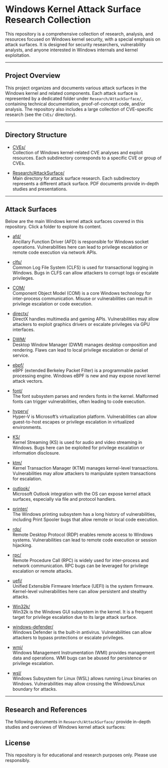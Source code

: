 # Windows Kernel Attack Surface Research Collection

This repository is a comprehensive collection of research, analysis, and resources focused on Windows kernel security, with a special emphasis on attack surfaces. It is designed for security researchers, vulnerability analysts, and anyone interested in Windows internals and kernel exploitation.

---

## Project Overview

This project organizes and documents various attack surfaces in the Windows kernel and related components. Each attack surface is represented by a dedicated folder under `Research/AttackSurface/`, containing technical documentation, proof-of-concept code, and/or analysis. The repository also includes a large collection of CVE-specific research (see the `CVEs/` directory).

---

## Directory Structure

- [CVEs/](CVEs/)  
  Collection of Windows kernel-related CVE analyses and exploit resources. Each subdirectory corresponds to a specific CVE or group of CVEs.

- [Research/AttackSurface/](Research/AttackSurface/)  
  Main directory for attack surface research. Each subdirectory represents a different attack surface. PDF documents provide in-depth studies and presentations.



---

## Attack Surfaces

Below are the main Windows kernel attack surfaces covered in this repository. Click a folder to explore its content.

- [afd/](Research/AttackSurface/afd/)  
  Ancillary Function Driver (AFD) is responsible for Windows socket operations. Vulnerabilities here can lead to privilege escalation or remote code execution via network APIs.

- [clfs/](Research/AttackSurface/clfs/)  
  Common Log File System (CLFS) is used for transactional logging in Windows. Bugs in CLFS can allow attackers to corrupt logs or escalate privileges.

- [COM/](Research/AttackSurface/COM/)  
  Component Object Model (COM) is a core Windows technology for inter-process communication. Misuse or vulnerabilities can result in privilege escalation or code execution.

- [directx/](Research/AttackSurface/directx/)  
  DirectX handles multimedia and gaming APIs. Vulnerabilities may allow attackers to exploit graphics drivers or escalate privileges via GPU interfaces.

- [DWM/](Research/AttackSurface/DWM/)  
  Desktop Window Manager (DWM) manages desktop composition and rendering. Flaws can lead to local privilege escalation or denial of service.

- [ebpf/](Research/AttackSurface/ebpf/)  
  eBPF (extended Berkeley Packet Filter) is a programmable packet processing engine. Windows eBPF is new and may expose novel kernel attack vectors.

- [font/](Research/AttackSurface/font/)  
  The font subsystem parses and renders fonts in the kernel. Malformed fonts can trigger vulnerabilities, often leading to code execution.

- [hyperv/](Research/AttackSurface/hyperv/)  
  Hyper-V is Microsoft’s virtualization platform. Vulnerabilities can allow guest-to-host escapes or privilege escalation in virtualized environments.

- [KS/](Research/AttackSurface/KS/)  
  Kernel Streaming (KS) is used for audio and video streaming in Windows. Bugs here can be exploited for privilege escalation or information disclosure.

- [ktm/](Research/AttackSurface/ktm/)  
  Kernel Transaction Manager (KTM) manages kernel-level transactions. Vulnerabilities may allow attackers to manipulate system transactions for escalation.

- [outlook/](Research/AttackSurface/outlook/)  
  Microsoft Outlook integration with the OS can expose kernel attack surfaces, especially via file and protocol handlers.

- [printer/](Research/AttackSurface/printer/)  
  The Windows printing subsystem has a long history of vulnerabilities, including Print Spooler bugs that allow remote or local code execution.

- [rdp/](Research/AttackSurface/rdp/)  
  Remote Desktop Protocol (RDP) enables remote access to Windows systems. Vulnerabilities can lead to remote code execution or session hijacking.

- [rpc/](Research/AttackSurface/rpc/)  
  Remote Procedure Call (RPC) is widely used for inter-process and network communication. RPC bugs can be leveraged for privilege escalation or remote attacks.

- [uefi/](Research/AttackSurface/uefi/)  
  Unified Extensible Firmware Interface (UEFI) is the system firmware. Kernel-level vulnerabilities here can allow persistent and stealthy attacks.

- [Win32k/](Research/AttackSurface/Win32k/)  
  Win32k is the Windows GUI subsystem in the kernel. It is a frequent target for privilege escalation due to its large attack surface.

- [windows-defender/](Research/AttackSurface/windows-defender/)  
  Windows Defender is the built-in antivirus. Vulnerabilities can allow attackers to bypass protections or escalate privileges.

- [wmi/](Research/AttackSurface/wmi/)  
  Windows Management Instrumentation (WMI) provides management data and operations. WMI bugs can be abused for persistence or privilege escalation.

- [wsl/](Research/AttackSurface/wsl/)  
  Windows Subsystem for Linux (WSL) allows running Linux binaries on Windows. Vulnerabilities may allow crossing the Windows/Linux boundary for attacks.

---

## Research and References

The following documents in `Research/AttackSurface/` provide in-depth studies and overviews of Windows kernel attack surfaces:



## License

This repository is for educational and research purposes only. Please use responsibly.
